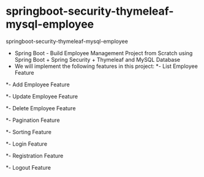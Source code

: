 # springboot-security-thymeleaf-mysql-employee
springboot-security-thymeleaf-mysql-employee
* Spring Boot - Build Employee Management Project from Scratch using Spring Boot + Spring Security + Thymeleaf and MySQL Database
* We will implement the following features in this project:
*- List Employee Feature

*- Add Employee Feature

*- Update Employee Feature

*- Delete Employee Feature

*- Pagination Feature

*- Sorting Feature

*- Login Feature

*- Registration Feature

*- Logout Feature
